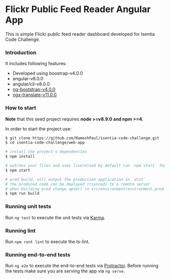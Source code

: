 # Flickr Public Feed Reader Angular App

This is simple Flickr public feed reader dashboard developed for Isentia Code Challenge.

### Introduction

It includes following features:

*   Developed using boostrap-v4.0.0
*   angular-v8.0.0
*   angular/cli-v8.0.0
*   [ng-bootstrap-v4.0.0](https://github.com/ng-bootstrap/)
*   [ngx-translate-v11.0.0](https://github.com/ngx-translate)

### How to start

**Note** that this seed project requires **node >=v8.9.0 and npm >=4**.

In order to start the project use:

```bash
$ git clone https://github.com/RameshPaul/isentia-code-challenge.git
$ cd isentia-code-challenge/web-app

# install the project's dependencies
$ npm install

# watches your files and uses livereload by default run `npm start` for a dev server. Navigate to `http://localhost:4200/`. The app will automatically reload if you change any of the source files.
$ npm start

# prod build, will output the production application in `dist`
# the produced code can be deployed (rsynced) to a remote server
# when building prod change apiUrl in src/environment/environment.prod.ts
$ npm run build
```

### Running unit tests

Run `ng test` to execute the unit tests via [Karma](https://karma-runner.github.io).

### Running lint 

Run `npm runt lint` to execute the ts-lint.

### Running end-to-end tests

Run `ng e2e` to execute the end-to-end tests via [Protractor](http://www.protractortest.org/).
Before running the tests make sure you are serving the app via `ng serve`.

